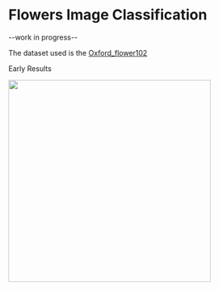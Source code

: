 # Flowers Image Classification

--work in progress--

The dataset used is the [Oxford_flower102](https://www.robots.ox.ac.uk/~vgg/data/flowers/102/)

Early Results 
<p>
  <img src="https://github.com/luis-a-miranda/Flowers-Image-Classification-using-Tensorflow/blob/main/early_results.png" height="400">
</p>
